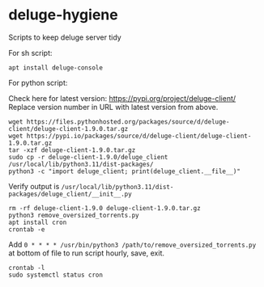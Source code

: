 # deluge-hygiene
Scripts to keep deluge server tidy

For sh script:

`apt install deluge-console`

For python script:

Check here for latest version: https://pypi.org/project/deluge-client/
Replace version number in URL with latest version from above.
```
wget https://files.pythonhosted.org/packages/source/d/deluge-client/deluge-client-1.9.0.tar.gz
wget https://pypi.io/packages/source/d/deluge-client/deluge-client-1.9.0.tar.gz
tar -xzf deluge-client-1.9.0.tar.gz
sudo cp -r deluge-client-1.9.0/deluge_client /usr/local/lib/python3.11/dist-packages/
python3 -c "import deluge_client; print(deluge_client.__file__)"
```
Verify output is `/usr/local/lib/python3.11/dist-packages/deluge_client/__init__.py`
```
rm -rf deluge-client-1.9.0 deluge-client-1.9.0.tar.gz
python3 remove_oversized_torrents.py
apt install cron
crontab -e
```
Add `0 * * * * /usr/bin/python3 /path/to/remove_oversized_torrents.py` at bottom of file to run script hourly, save, exit.
```
crontab -l
sudo systemctl status cron
```
